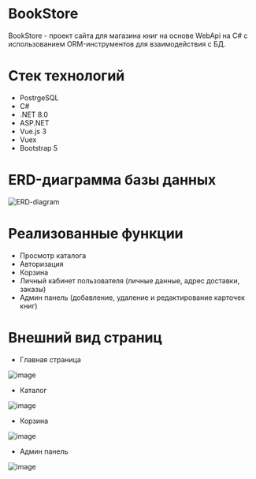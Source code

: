 # BookStore
BookStore - проект сайта для магазина книг на основе WebApi на C# с использованием ORM-инструментов для взаимодействия с БД.
# Стек технологий
- PostrgeSQL
- C#
- .NET 8.0
- ASP.NET
- Vue.js 3
- Vuex
- Bootstrap 5
# ERD-диаграмма базы данных
![ERD-diagram](https://github.com/CodeR1der/BookStoreWebVue/assets/88038718/6e2e7b48-2167-4f5d-bed9-e63da0ae1f0e)
# Реализованные функции
- Просмотр каталога
- Авторизация 
- Корзина
- Личный кабинет пользователя (личные данные, адрес доставки, заказы)
- Админ панель (добавление, удаление и редактирование карточек книг)
# Внешний вид страниц
- Главная страница

![image](https://github.com/CodeR1der/BookStoreWebVue/assets/88038718/2b791b46-d877-4acf-bebb-39f3f0b1d203)
- Каталог

![image](https://github.com/CodeR1der/BookStoreWebVue/assets/88038718/98fd7a32-f640-4ab9-b463-b6cff16140a4)
- Корзина

![image](https://github.com/CodeR1der/BookStoreWebVue/assets/88038718/6b5eed3c-16dd-4f53-973c-5a70944e9152)
- Админ панель

![image](https://github.com/CodeR1der/BookStoreWebVue/assets/88038718/204ce44c-53f8-4d9d-ae36-faa0b7de7f9e)



